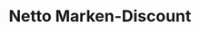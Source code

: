 ---
title: "Netto Marken-Discount"
url: /quedlinburg/netto-marken-discount-gernroeder-weg/
shop: Supermarkt
---